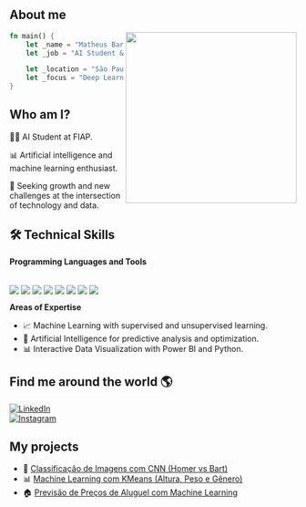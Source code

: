 ## About me

<img align="right" width="300" src="https://media.tenor.com/pT_eK7L76OEAAAAC/coding-computer-coding.gif" />

```rust
fn main() {
    let _name = "Matheus Barbosa";
    let _job = "AI Student & Developer in training";

    let _location = "São Paulo, Brazil";
    let _focus = "Deep Learning, Python, and AI projects";
}

```
## Who am I?

👨‍💻  AI Student at FIAP.  

📊  Artificial intelligence and machine learning enthusiast. 

🚀  Seeking growth and new challenges at the intersection of technology and data.


## 🛠️ Technical Skills  

**Programming Languages and Tools**  
<div style="display: inline_block"><br>
  <img align="center" src="https://img.shields.io/badge/Python-3776AB?style=for-the-badge&logo=python&logoColor=white">
  <img align="center" src="https://img.shields.io/badge/R-276DC3?style=for-the-badge&logo=r&logoColor=white">
  <img align="center" src="https://img.shields.io/badge/SQL-4479A1?style=for-the-badge&logo=postgresql&logoColor=white">
  <img align="center" src="https://img.shields.io/badge/SAS-FF6719?style=for-the-badge&logo=sas&logoColor=white">
  <img align="center" src="https://img.shields.io/badge/Power%20BI-F2C811?style=for-the-badge&logo=powerbi&logoColor=black">
  <img align="center" src="https://img.shields.io/badge/Scikit--Learn-F7931E?style=for-the-badge&logo=scikit-learn&logoColor=white">
  <img align="center" src="https://img.shields.io/badge/Matplotlib-11557C?style=for-the-badge&logo=plotly&logoColor=white">
  <img align="center" src="https://img.shields.io/badge/Pandas-150458?style=for-the-badge&logo=pandas&logoColor=white">
</div>

**Areas of Expertise**  
- 📈 Machine Learning with supervised and unsupervised learning.  
- 🧠 Artificial Intelligence for predictive analysis and optimization.  
- 📊 Interactive Data Visualization with Power BI and Python.



## Find me around the world 🌎

[![LinkedIn](https://img.shields.io/badge/LinkedIn-blue?style=for-the-badge&logo=linkedin&logoColor=white)](https://www.linkedin.com/in/matheus-barbosa-da-silva-6a068124a/)  
[![Instagram](https://img.shields.io/badge/Instagram-E4405F?style=for-the-badge&logo=instagram&logoColor=white)](https://www.instagram.com/mmatheus.barbosa)

## **My projects**
- 🧠 [Classificação de Imagens com CNN (Homer vs Bart)](https://github.com/Matheus-Baarbosa/classificacao-imagens-homer-bart)
- 📊 [Machine Learning com KMeans (Altura, Peso e Gênero)](https://github.com/Matheus-Baarbosa/machine-learning-kmeans)
- 🏠 [Previsão de Preços de Aluguel com Machine Learning](https://github.com/Matheus-Baarbosa/previsao_aluguel)






 
